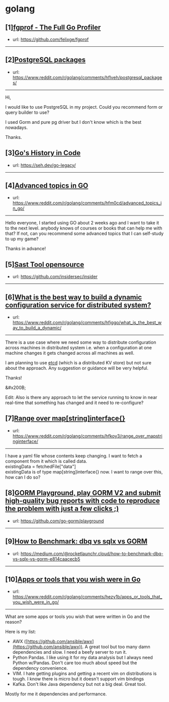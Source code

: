 # golang
## [1][fgprof - The Full Go Profiler](https://www.reddit.com/r/golang/comments/hf4n3k/fgprof_the_full_go_profiler/)
- url: https://github.com/felixge/fgprof
---

## [2][PostgreSQL packages](https://www.reddit.com/r/golang/comments/hflveh/postgresql_packages/)
- url: https://www.reddit.com/r/golang/comments/hflveh/postgresql_packages/
---
Hi,

I would like to use PostgreSQL in my project. Could you recommend form or query builder to use?

I used Gorm and pure pg driver but I don't know which is the best nowadays.

Thanks.
## [3][Go's History in Code](https://www.reddit.com/r/golang/comments/hfcahs/gos_history_in_code/)
- url: https://seh.dev/go-legacy/
---

## [4][Advanced topics in GO](https://www.reddit.com/r/golang/comments/hfm0cd/advanced_topics_in_go/)
- url: https://www.reddit.com/r/golang/comments/hfm0cd/advanced_topics_in_go/
---
Hello everyone, I started using GO about 2 weeks ago and I want to take it to the next level. anybody knows of courses or books that can help me with that? If not, can you recommend some advanced topics that I can self-study to up my game?

Thanks in advance!
## [5][Sast Tool opensource](https://www.reddit.com/r/golang/comments/hfl9dz/sast_tool_opensource/)
- url: https://github.com/insidersec/insider
---

## [6][What is the best way to build a dynamic configuration service for distributed system?](https://www.reddit.com/r/golang/comments/hfiggo/what_is_the_best_way_to_build_a_dynamic/)
- url: https://www.reddit.com/r/golang/comments/hfiggo/what_is_the_best_way_to_build_a_dynamic/
---
There is a use case where we need some way to distribute configuration across machines in distributed system i.e. when a configuration at one machine changes it gets changed  across all machines as well.

I am planning to use [etcd](https://etcd.io/) (which is a distributed KV store) but not sure about the approach. Any suggestion or guidance will be very helpful.

Thanks!

&amp;#x200B;

Edit: Also is there any approach to let the service running to know in near real-time that something has changed and it need to re-configure?
## [7][Range over map[string]interface{}](https://www.reddit.com/r/golang/comments/hfkoy3/range_over_mapstringinterface/)
- url: https://www.reddit.com/r/golang/comments/hfkoy3/range_over_mapstringinterface/
---
I have a yaml file whose contents keep changing. I want to fetch a component from it which is called data.   
existingData = fetchedFile\["data"\]  
existingData is of type map\[string\]interface{} now. I want to range over this, how can I do so?
## [8][GORM Playground, play GORM V2 and submit high-quality bug reports with code to reproduce the problem with just a few clicks ;)](https://www.reddit.com/r/golang/comments/hf3rzr/gorm_playground_play_gorm_v2_and_submit/)
- url: https://github.com/go-gorm/playground
---

## [9][How to Benchmark: dbq vs sqlx vs GORM](https://www.reddit.com/r/golang/comments/hfghd2/how_to_benchmark_dbq_vs_sqlx_vs_gorm/)
- url: https://medium.com/@rocketlaunchr.cloud/how-to-benchmark-dbq-vs-sqlx-vs-gorm-e814caacecb5
---

## [10][Apps or tools that you wish were in Go](https://www.reddit.com/r/golang/comments/hezy1b/apps_or_tools_that_you_wish_were_in_go/)
- url: https://www.reddit.com/r/golang/comments/hezy1b/apps_or_tools_that_you_wish_were_in_go/
---
What are some apps or tools you wish that were written in Go and the reason?

Here is my list: 

* AWX ([https://github.com/ansible/awx](https://github.com/ansible/awx)). A great tool but too many damn dependencies and slow. I need a beefy server to run it.
* Python Pandas. I like using it for my data analysis but I always need Python w/Pandas. Don't care too much about speed but the dependency convenience. 
* VIM. I hate getting plugins and getting a recent vim on distributions is tough. I know there is micro but it doesn't support vim bindings
* Kafka. Don't like Java dependency but not a big deal.  Great tool.

Mostly for me it dependencies and performance.
